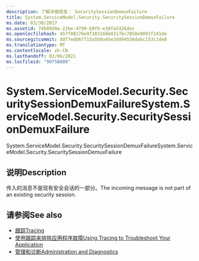 ```yaml
---
description: 了解详细信息： SecuritySessionDemuxFailure
title: System.ServiceModel.Security.SecuritySessionDemuxFailure
ms.date: 03/30/2017
ms.assetid: 74b89d9a-22be-4799-b9fb-e3dfa5426dec
ms.openlocfilehash: 457f88176e9f283166b0317bc7850e9091f241de
ms.sourcegitcommit: ddf7edb67715a5b9a45e3dd44536dabc153c1de0
ms.translationtype: MT
ms.contentlocale: zh-CN
ms.lasthandoff: 02/06/2021
ms.locfileid: "99758608"
---
```

# <a name="systemservicemodelsecuritysecuritysessiondemuxfailure"></a><span data-ttu-id="0424e-103">System.ServiceModel.Security.SecuritySessionDemuxFailure</span><span class="sxs-lookup"><span data-stu-id="0424e-103">System.ServiceModel.Security.SecuritySessionDemuxFailure</span></span>

<span data-ttu-id="0424e-104">System.ServiceModel.Security.SecuritySessionDemuxFailure</span><span class="sxs-lookup"><span data-stu-id="0424e-104">System.ServiceModel.Security.SecuritySessionDemuxFailure</span></span>  
  
## <a name="description"></a><span data-ttu-id="0424e-105">说明</span><span class="sxs-lookup"><span data-stu-id="0424e-105">Description</span></span>  

 <span data-ttu-id="0424e-106">传入的消息不是现有安全会话的一部分。</span><span class="sxs-lookup"><span data-stu-id="0424e-106">The incoming message is not part of an existing security session.</span></span>  
  
## <a name="see-also"></a><span data-ttu-id="0424e-107">请参阅</span><span class="sxs-lookup"><span data-stu-id="0424e-107">See also</span></span>

- [<span data-ttu-id="0424e-108">跟踪</span><span class="sxs-lookup"><span data-stu-id="0424e-108">Tracing</span></span>](index.md)
- [<span data-ttu-id="0424e-109">使用跟踪来排除应用程序故障</span><span class="sxs-lookup"><span data-stu-id="0424e-109">Using Tracing to Troubleshoot Your Application</span></span>](using-tracing-to-troubleshoot-your-application.md)
- [<span data-ttu-id="0424e-110">管理和诊断</span><span class="sxs-lookup"><span data-stu-id="0424e-110">Administration and Diagnostics</span></span>](../index.md)
